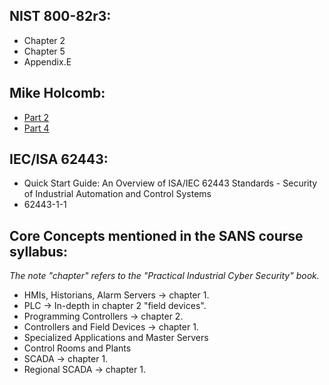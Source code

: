 ## NIST 800-82r3:
- Chapter 2
- Chapter 5
- Appendix.E 

## Mike Holcomb:
- [Part 2](https://www.youtube.com/watch?v=Ue8JjQigv-4&list=PLOSJSv0hbPZAlINIh1HcB0L8AZcSPc80g&index=3)
- [Part 4](https://www.youtube.com/watch?v=kbiMb_Kgqjs&list=PLOSJSv0hbPZAlINIh1HcB0L8AZcSPc80g&index=5) 

## IEC/ISA 62443:
- Quick Start Guide: An Overview of ISA/IEC 62443 Standards - Security of Industrial Automation and Control Systems
- 62443-1-1

## Core Concepts mentioned in the SANS course syllabus:
_The note "chapter" refers to the "Practical Industrial Cyber Security" book._
- HMIs, Historians, Alarm Servers -> chapter 1. 
- PLC -> In-depth in chapter 2 "field devices".
- Programming Controllers -> chapter 2.
- Controllers and Field Devices -> chapter 1. 
- Specialized Applications and Master Servers 
- Control Rooms and Plants 
- SCADA -> chapter 1.
- Regional SCADA -> chapter 1.

